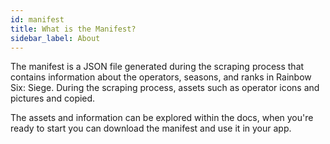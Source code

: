 ```yaml
---
id: manifest
title: What is the Manifest?
sidebar_label: About
---
```


The manifest is a JSON file generated during the scraping process that contains information about the operators, seasons, and ranks in Rainbow Six: Siege.
During the scraping process, assets such as operator icons and pictures and copied.

The assets and information can be explored within the docs, when you're ready to start you can download the manifest and use it in your app.